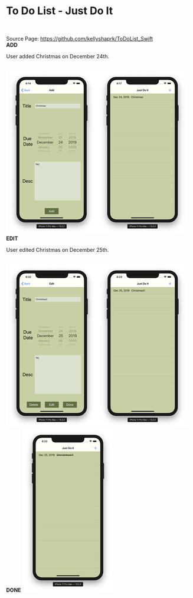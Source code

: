 <h1> To Do List - Just Do It </h1>
<br>
<p>
Source Page: <a href="https://github.com/kellyshaprk/ToDoList_Swift" target="_blank"> https://github.com/kellyshaprk/ToDoList_Swift </a> 
<br>
<b>ADD</b>
<br><p>User added Christmas on December 24th.</p><br>
<img src="add.PNG" alt="add image"/><img src="add2.PNG" alt="add image"/>
<br>
<b>EDIT</b>
<br><p>User edited Christmas on December 25th.</p><br>
<img src="edit.PNG" alt="edit image"/><img src="edit2.PNG" alt="edit image"/>
<br>
<b>DONE</b>
<img src="done.PNG" alt="done image"/>